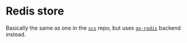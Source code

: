 # Redis store

Basically the same as one in the [`scs`](https://github.com/alexedwards/scs/tree/master/redisstore) repo, but uses [`go-redis`](https://github.com/redis/go-redis) backend instead.
